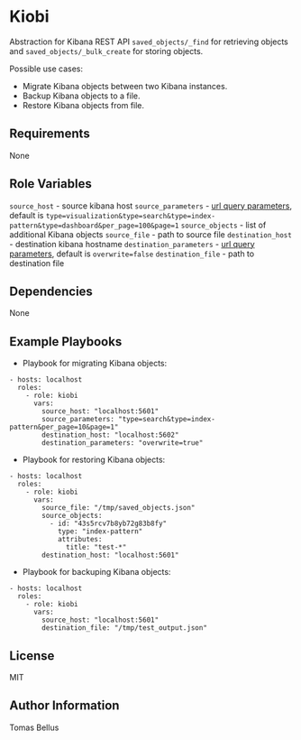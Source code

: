 # Kiobi

Abstraction for Kibana REST API `saved_objects/_find` for retrieving objects and `saved_objects/_bulk_create` for storing objects.

Possible use cases:
- Migrate Kibana objects between two Kibana instances.
- Backup Kibana objects to a file.
- Restore Kibana objects from file.

## Requirements

None

## Role Variables

`source_host` - source kibana host
`source_parameters` - [url query parameters](https://www.elastic.co/guide/en/kibana/current/saved-objects-api-find.html), default is `type=visualization&type=search&type=index-pattern&type=dashboard&per_page=100&page=1`
`source_objects` - list of additional Kibana objects
`source_file` - path to source file
`destination_host` - destination kibana hostname
`destination_parameters` - [url query parameters](https://www.elastic.co/guide/en/kibana/current/saved-objects-api-bulk-create.html), default is `overwrite=false`
`destination_file` - path to destination file

## Dependencies

None

## Example Playbooks

- Playbook for migrating Kibana objects:
```
- hosts: localhost
  roles:
    - role: kiobi
      vars:
        source_host: "localhost:5601"
        source_parameters: "type=search&type=index-pattern&per_page=10&page=1"
        destination_host: "localhost:5602"
        destination_parameters: "overwrite=true"
```

- Playbook for restoring Kibana objects:
```
- hosts: localhost
  roles:
    - role: kiobi
      vars:
        source_file: "/tmp/saved_objects.json"
        source_objects:
          - id: "43s5rcv7b8yb72g83b8fy"
            type: "index-pattern"
            attributes:
              title: "test-*"
        destination_host: "localhost:5601"
```

- Playbook for backuping Kibana objects:
```
- hosts: localhost
  roles:
    - role: kiobi
      vars:
        source_host: "localhost:5601"
        destination_file: "/tmp/test_output.json"
```

## License

MIT

## Author Information

Tomas Bellus

